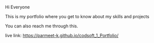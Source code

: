 Hi Everyone

This is my portfolio where you get to know about my skills and projects

You can also reach me through this.

live link:  https://parmeet-k.github.io/codsoft_1_Portfolio/
